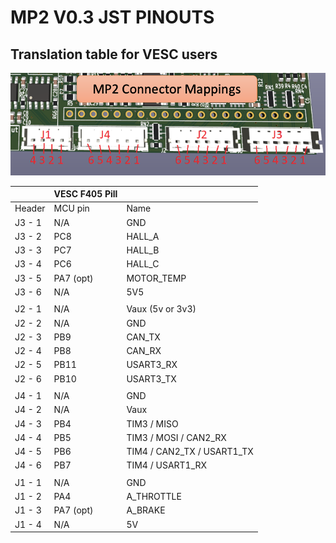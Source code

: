 # MP2 V0.3 JST PINOUTS

## Translation table for VESC users

<img src="pics/MP2_CONNECTOR_MAPPING.png" alt="Pins to MP2" title="Function of MP2 pins">

| |VESC F405 Pill| |
|:----|:----|:----|
|Header|MCU pin|Name|
|J3 - 1|N/A|GND|
|J3 - 2|PC8|HALL_A|
|J3 - 3|PC7|HALL_B|
|J3 - 4|PC6|HALL_C|
|J3 - 5|PA7 (opt)|MOTOR_TEMP|
|J3 - 6|N/A|5V5|
| | | |
|J2 - 1|N/A|Vaux (5v or 3v3)|
|J2 - 2|N/A|GND|
|J2 - 3|PB9|CAN_TX|
|J2 - 4|PB8|CAN_RX|
|J2 - 5|PB11|USART3_RX|
|J2 - 6|PB10|USART3_TX|
| | | |
|J4 - 1|N/A|GND|
|J4 - 2|N/A|Vaux|
|J4 - 3|PB4|TIM3 / MISO|
|J4 - 4|PB5|TIM3 / MOSI / CAN2_RX|
|J4 - 5|PB6|TIM4 / CAN2_TX / USART1_TX|
|J4 - 6|PB7|TIM4 / USART1_RX|
| | | |
|J1 - 1|N/A|GND|
|J1 - 2|PA4|A_THROTTLE|
|J1 - 3|PA7 (opt)|A_BRAKE|
|J1 - 4|N/A|5V|
